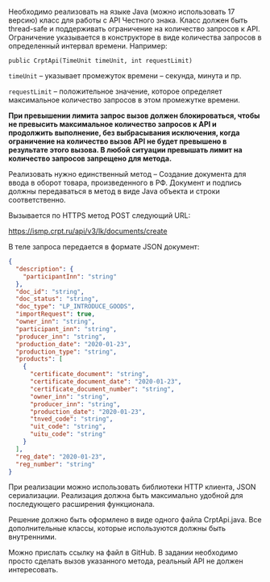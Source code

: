 Необходимо реализовать на языке Java (можно использовать 17 версию) класс для работы с API Честного знака. Класс должен быть thread-safe и поддерживать ограничение на количество запросов к API. Ограничение указывается в конструкторе в виде количества запросов в определенный интервал времени. Например:

`public CrptApi(TimeUnit timeUnit, int requestLimit)`

`timeUnit` – указывает промежуток времени – секунда, минута и пр.

`requestLimit` – положительное значение, которое определяет максимальное количество запросов в этом промежутке времени.

**При превышении лимита запрос вызов должен блокироваться, чтобы не превысить максимальное количество запросов к API и продолжить выполнение, без выбрасывания исключения, когда ограничение на количество вызов API не будет превышено в результате этого вызова. В любой ситуации превышать лимит на количество запросов запрещено для метода.**

Реализовать нужно единственный метод – Создание документа для ввода в оборот товара, произведенного в РФ. Документ и подпись должны передаваться в метод в виде Java объекта и строки соответственно.

Вызывается по HTTPS метод POST следующий URL:

https://ismp.crpt.ru/api/v3/lk/documents/create

В теле запроса передается в формате JSON документ:

```json
{
  "description": {
    "participantInn": "string"
  },
  "doc_id": "string",
  "doc_status": "string",
  "doc_type": "LP_INTRODUCE_GOODS",
  "importRequest": true,
  "owner_inn": "string",
  "participant_inn": "string",
  "producer_inn": "string",
  "production_date": "2020-01-23",
  "production_type": "string",
  "products": [
    {
      "certificate_document": "string",
      "certificate_document_date": "2020-01-23",
      "certificate_document_number": "string",
      "owner_inn": "string",
      "producer_inn": "string",
      "production_date": "2020-01-23",
      "tnved_code": "string",
      "uit_code": "string",
      "uitu_code": "string"
    }
  ],
  "reg_date": "2020-01-23",
  "reg_number": "string"
}
```

При реализации можно использовать библиотеки HTTP клиента, JSON сериализации. Реализация должна быть максимально удобной для последующего расширения функционала.

Решение должно быть оформлено в виде одного файла CrptApi.java. Все дополнительные классы, которые используются должны быть внутренними.

Можно прислать ссылку на файл в GitHub.
В задании необходимо просто сделать вызов указанного метода, реальный API не должен интересовать. 
